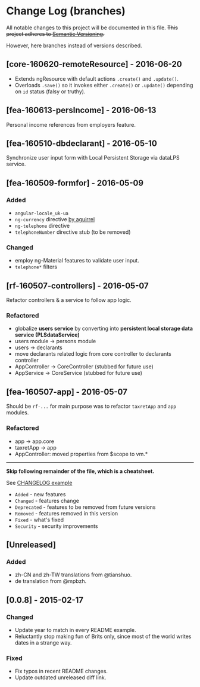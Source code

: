 # Change Log (branches)
All notable changes to this project will be documented in this file.
~~This project adheres to [Semantic Versioning](http://semver.org/).~~

However, here branches instead of versions described.

## [core-160620-remoteResource] - 2016-06-20
- Extends ngResource with default actions `.create()` and `.update()`.
- Overloads `.save()` so it invokes either `.create()` or `.update()` depending on `id` status (falsy or truthy).


## [fea-160613-persIncome] - 2016-06-13
Personal income references from employers feature.

## [fea-160510-dbdeclarant] - 2016-05-10
Synchronize user input form with Local Persistent Storage via dataLPS service.

## [fea-160509-formfor] - 2016-05-09
### Added
- `angular-locale_uk-ua`
- `ng-currency` directive [by aguirrel](https://github.com/aguirrel/ng-currency)
- `ng-telephone` directive
- `telephoneNumber` directive stub (to be removed)
### Changed
- employ ng-Material features to validate user input.
- `telephone*` filters


## [rf-160507-controllers] - 2016-05-07
Refactor controllers & a service to follow app logic.
### Refactored
- globalize **users service** by converting into **persistent
  local storage data service (PLSdataService)**
- users module -> persons module
- users -> declarants
- move declarants related logic from core controller to declarants
  controller
- AppController -> CoreController (stubbed for future use)
- AppService -> CoreService (stubbed for future use)

## [fea-160507-app] - 2016-05-07
Should be `rf-...` for main purpose was to refactor `taxretApp`
and `app` modules.
### Refactored
- app -> app.core
- taxretApp -> app
- AppController: moved properties from $scope to vm.*

* * *

**Skip following remainder of the file, which is a cheatsheet.**

See [CHANGELOG example](https://github.com/olivierlacan/keep-a-changelog/blob/master/CHANGELOG.md)

- `Added` - new features
- `Changed` - features change
- `Deprecated` - features to be removed from future versions
- `Removed` - features removed in this version
- `Fixed` - what's fixed
- `Security` - security improvements

## [Unreleased]
### Added
- zh-CN and zh-TW translations from @tianshuo.
- de translation from @mpbzh.

## [0.0.8] - 2015-02-17
### Changed
- Update year to match in every README example.
- Reluctantly stop making fun of Brits only, since most of the world
  writes dates in a strange way.

### Fixed
- Fix typos in recent README changes.
- Update outdated unreleased diff link.



